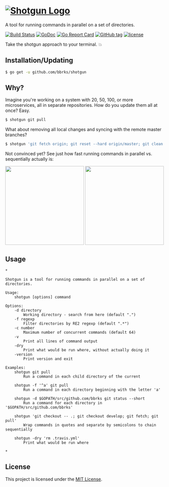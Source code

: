 # [![Shotgun Logo](https://cdn.rawgit.com/bbrks/shotgun/master/logo.svg)](https://github.com/bbrks/shotgun)

A tool for running commands in parallel on a set of directories.

[![Build Status](https://travis-ci.org/bbrks/shotgun.svg)](https://travis-ci.org/bbrks/shotgun)
[![GoDoc](https://godoc.org/github.com/bbrks/shotgun?status.svg)](https://godoc.org/github.com/bbrks/shotgun)
[![Go Report Card](https://goreportcard.com/badge/github.com/bbrks/shotgun)](https://goreportcard.com/report/github.com/bbrks/shotgun)
[![GitHub tag](https://img.shields.io/github/tag/bbrks/shotgun.svg)](https://github.com/bbrks/shotgun/releases)
[![license](https://img.shields.io/github/license/bbrks/shotgun.svg)](https://github.com/bbrks/shotgun/blob/master/LICENSE)

Take the shotgun approach to your terminal. :boom:

## Installation/Updating

```sh
$ go get -u github.com/bbrks/shotgun
```

## Why?

Imagine you're working on a system with 20, 50, 100, or more microservices, all in separate repositories.
How do you update them all at once? Easy.

```sh
$ shotgun git pull
```

What about removing all local changes and syncing with the remote master branches?

```sh
$ shotgun 'git fetch origin; git reset --hard origin/master; git clean -f'
```

Not convinced yet? See just how fast running commands in parallel vs. sequentially actually is:

<a href="https://asciinema.org/a/d3kj4vdi47orpl5tleqn0c9rx" target="_blank"><img src="http://i.imgur.com/7xqA67x.gif" width="250px"/></a>
<a href="https://asciinema.org/a/b0d16ry57hsn1vfmq2ez7u1an" target="_blank"><img src="http://i.imgur.com/e9T6YY0.gif" width="250px"/></a>

## Usage

[embedmd]:# (doc.go text /\*\n/ /\n\*/)
```text
*

Shotgun is a tool for running commands in parallel on a set of directories.

Usage:
	shotgun [options] command

Options:
	-d directory
		Working directory - search from here (default ".")
	-f regexp
		Filter directories by RE2 regexp (default ".*")
	-c number
		Maximum number of concurrent commands (default 64)
	-v
		Print all lines of command output
	-dry
		Print what would be run where, without actually doing it
	-version
		Print version and exit

Examples:
	shotgun git pull
		Run a command in each child directory of the current

	shotgun -f '^a' git pull
		Run a command in each directory beginning with the letter 'a'

	shotgun -d $GOPATH/src/github.com/bbrks git status --short
		Run a command for each directory in '$GOPATH/src/github.com/bbrks'

	shotgun 'git checkout -- .; git checkout develop; git fetch; git pull'
		Wrap commands in quotes and separate by semicolons to chain sequentially

	shotgun -dry 'rm .travis.yml'
		Print what would be run where

*
```

## License
This project is licensed under the [MIT License](LICENSE).
